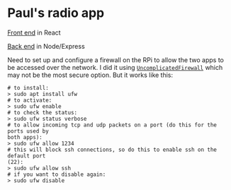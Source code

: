 # Paul's radio app

[Front end](front-end) in React

[Back end](back-end) in Node/Express

Need to set up and configure a firewall on the RPi to allow the two apps to be
accessed over the network. I did it using
[`UncomplicatedFirewall`](https://help.ubuntu.com/community/UFW) which may not
be the most secure option. But it works like this:

```
# to install:
> sudo apt install ufw
# to activate:
> sudo ufw enable
# to check the status:
> sudo ufw status verbose
# to allow incoming tcp and udp packets on a port (do this for the ports used by
both apps):
> sudo ufw allow 1234
# this will block ssh connections, so do this to enable ssh on the default port
(22):
> sudo ufw allow ssh
# if you want to disable again:
> sudo ufw disable
```
